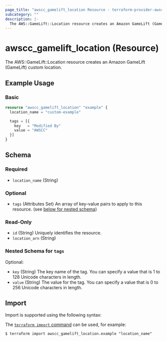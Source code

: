 ```yaml
---
page_title: "awscc_gamelift_location Resource - terraform-provider-awscc"
subcategory: ""
description: |-
  The AWS::GameLift::Location resource creates an Amazon GameLift (GameLift) custom location.
---
```


# awscc_gamelift_location (Resource)

The AWS::GameLift::Location resource creates an Amazon GameLift (GameLift) custom location.

## Example Usage

### Basic

```terraform
resource "awscc_gamelift_location" "example" {
  location_name = "custom-example"

  tags = [{
    key   = "Modified By"
    value = "AWSCC"
  }]
}
```

<!-- schema generated by tfplugindocs -->
## Schema

### Required

- `location_name` (String)

### Optional

- `tags` (Attributes Set) An array of key-value pairs to apply to this resource. (see [below for nested schema](#nestedatt--tags))

### Read-Only

- `id` (String) Uniquely identifies the resource.
- `location_arn` (String)

<a id="nestedatt--tags"></a>
### Nested Schema for `tags`

Optional:

- `key` (String) The key name of the tag. You can specify a value that is 1 to 128 Unicode characters in length.
- `value` (String) The value for the tag. You can specify a value that is 0 to 256 Unicode characters in length.

## Import

Import is supported using the following syntax:

The [`terraform import` command](https://developer.hashicorp.com/terraform/cli/commands/import) can be used, for example:

```shell
$ terraform import awscc_gamelift_location.example "location_name"
```
